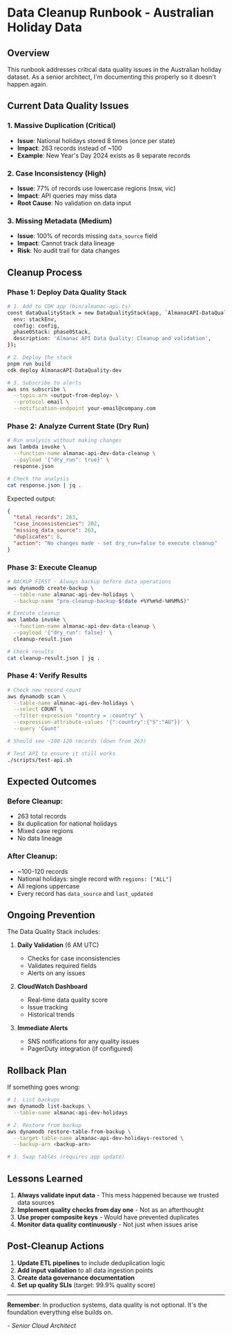 # Data Cleanup Runbook - Australian Holiday Data

## Overview
This runbook addresses critical data quality issues in the Australian holiday dataset. As a senior architect, I'm documenting this properly so it doesn't happen again.

## Current Data Quality Issues

### 1. **Massive Duplication** (Critical)
- **Issue**: National holidays stored 8 times (once per state)
- **Impact**: 263 records instead of ~100
- **Example**: New Year's Day 2024 exists as 8 separate records

### 2. **Case Inconsistency** (High)
- **Issue**: 77% of records use lowercase regions (nsw, vic)
- **Impact**: API queries may miss data
- **Root Cause**: No validation on data input

### 3. **Missing Metadata** (Medium)
- **Issue**: 100% of records missing `data_source` field
- **Impact**: Cannot track data lineage
- **Risk**: No audit trail for data changes

## Cleanup Process

### Phase 1: Deploy Data Quality Stack

```bash
# 1. Add to CDK app (bin/almanac-api.ts)
const dataQualityStack = new DataQualityStack(app, `AlmanacAPI-DataQuality-${env}`, {
  env: stackEnv,
  config: config,
  phase0Stack: phase0Stack,
  description: 'Almanac API Data Quality: Cleanup and validation',
});

# 2. Deploy the stack
pnpm run build
cdk deploy AlmanacAPI-DataQuality-dev

# 3. Subscribe to alerts
aws sns subscribe \
  --topic-arn <output-from-deploy> \
  --protocol email \
  --notification-endpoint your-email@company.com
```

### Phase 2: Analyze Current State (Dry Run)

```bash
# Run analysis without making changes
aws lambda invoke \
  --function-name almanac-api-dev-data-cleanup \
  --payload '{"dry_run": true}' \
  response.json

# Check the analysis
cat response.json | jq .
```

Expected output:
```json
{
  "total_records": 263,
  "case_inconsistencies": 202,
  "missing_data_source": 263,
  "duplicates": 8,
  "action": "No changes made - set dry_run=false to execute cleanup"
}
```

### Phase 3: Execute Cleanup

```bash
# BACKUP FIRST - Always backup before data operations
aws dynamodb create-backup \
  --table-name almanac-api-dev-holidays \
  --backup-name "pre-cleanup-backup-$(date +%Y%m%d-%H%M%S)"

# Execute cleanup
aws lambda invoke \
  --function-name almanac-api-dev-data-cleanup \
  --payload '{"dry_run": false}' \
  cleanup-result.json

# Check results
cat cleanup-result.json | jq .
```

### Phase 4: Verify Results

```bash
# Check new record count
aws dynamodb scan \
  --table-name almanac-api-dev-holidays \
  --select COUNT \
  --filter-expression "country = :country" \
  --expression-attribute-values '{":country":{"S":"AU"}}' \
  --query 'Count'

# Should see ~100-120 records (down from 263)

# Test API to ensure it still works
./scripts/test-api.sh
```

## Expected Outcomes

### Before Cleanup:
- 263 total records
- 8x duplication for national holidays
- Mixed case regions
- No data lineage

### After Cleanup:
- ~100-120 records
- National holidays: single record with `regions: ["ALL"]`
- All regions uppercase
- Every record has `data_source` and `last_updated`

## Ongoing Prevention

The Data Quality Stack includes:

1. **Daily Validation** (6 AM UTC)
   - Checks for case inconsistencies
   - Validates required fields
   - Alerts on any issues

2. **CloudWatch Dashboard**
   - Real-time data quality score
   - Issue tracking
   - Historical trends

3. **Immediate Alerts**
   - SNS notifications for any quality issues
   - PagerDuty integration (if configured)

## Rollback Plan

If something goes wrong:

```bash
# 1. List backups
aws dynamodb list-backups \
  --table-name almanac-api-dev-holidays

# 2. Restore from backup
aws dynamodb restore-table-from-backup \
  --target-table-name almanac-api-dev-holidays-restored \
  --backup-arn <backup-arn>

# 3. Swap tables (requires app update)
```

## Lessons Learned

1. **Always validate input data** - This mess happened because we trusted data sources
2. **Implement quality checks from day one** - Not as an afterthought
3. **Use proper composite keys** - Would have prevented duplicates
4. **Monitor data quality continuously** - Not just when issues arise

## Post-Cleanup Actions

1. **Update ETL pipelines** to include deduplication logic
2. **Add input validation** to all data ingestion points
3. **Create data governance documentation**
4. **Set up quality SLIs** (target: 99.9% quality score)

---

**Remember**: In production systems, data quality is not optional. It's the foundation everything else builds on.

*- Senior Cloud Architect*